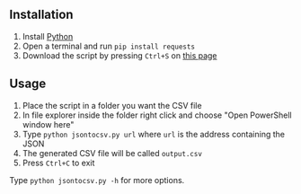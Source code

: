 ## Installation

1. Install [Python](https://www.python.org/downloads/)
2. Open a terminal and run `pip install requests`
3. Download the script by pressing `Ctrl+S` on [this page](https://raw.githubusercontent.com/TeddyHut/jsontocsv/master/jsontocsv.py)

## Usage

1. Place the script in a folder you want the CSV file
2. In file explorer inside the folder right click and choose "Open PowerShell window here"
3. Type `python jsontocsv.py url` where `url` is the address containing the JSON
4. The generated CSV file will be called `output.csv`
5. Press `Ctrl+C` to exit

Type `python jsontocsv.py -h` for more options.